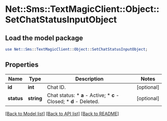 # Net::Sms::TextMagicClient::Object::SetChatStatusInputObject

## Load the model package
```perl
use Net::Sms::TextMagicClient::Object::SetChatStatusInputObject;
```

## Properties
Name | Type | Description | Notes
------------ | ------------- | ------------- | -------------
**id** | **int** | Chat ID. | [optional] 
**status** | **string** | Chat status:   * **a** - Active;   * **c** - Closed;   * **d** - Deleted.  | [optional] 

[[Back to Model list]](../README.md#documentation-for-models) [[Back to API list]](../README.md#documentation-for-api-endpoints) [[Back to README]](../README.md)


